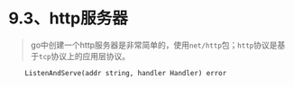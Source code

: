 # 9.3、http服务器
> go中创建一个http服务器是非常简单的，使用`net/http`包；`http`协议是基于`tcp`协议上的应用层协议。

        ListenAndServe(addr string, handler Handler) error 